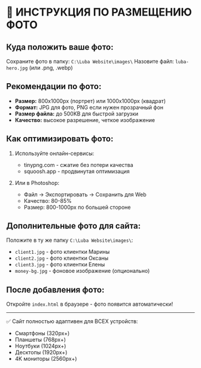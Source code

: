 # 📸 ИНСТРУКЦИЯ ПО РАЗМЕЩЕНИЮ ФОТО

## Куда положить ваше фото:
Сохраните фото в папку: `C:\Luba Website\images\`
Назовите файл: `luba-hero.jpg` (или .png, .webp)

## Рекомендации по фото:
- **Размер:** 800x1000px (портрет) или 1000x1000px (квадрат)
- **Формат:** JPG для фото, PNG если нужен прозрачный фон
- **Размер файла:** до 500KB для быстрой загрузки
- **Качество:** высокое разрешение, четкое изображение

## Как оптимизировать фото:
1. Используйте онлайн-сервисы:
   - tinypng.com - сжатие без потери качества
   - squoosh.app - продвинутая оптимизация
   
2. Или в Photoshop:
   - Файл → Экспортировать → Сохранить для Web
   - Качество: 80-85%
   - Размер: 800-1000px по большей стороне

## Дополнительные фото для сайта:
Положите в ту же папку `C:\Luba Website\images\`:
- `client1.jpg` - фото клиентки Марины
- `client2.jpg` - фото клиентки Оксаны  
- `client3.jpg` - фото клиентки Елены
- `money-bg.jpg` - фоновое изображение (опционально)

## После добавления фото:
Откройте `index.html` в браузере - фото появится автоматически!

---
✅ Сайт полностью адаптивен для ВСЕХ устройств:
- Смартфоны (320px+)
- Планшеты (768px+)
- Ноутбуки (1024px+)
- Десктопы (1920px+)
- 4K мониторы (2560px+)